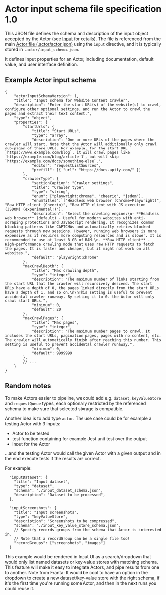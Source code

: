 # Actor input schema file specification 1.0

This JSON file defines the schema and description of the input object accepted by the
Actor (see [Input](../README.md#input) for details).
The file is referenced from the main [Actor file (.actor/actor.json)](ACTOR_FILE.md) using the `input` directive,
and it is typically stored in `.actor/input_schema.json`.

It defines input properties for an Actor, including documentation, default value, and user interface definition.

## Example Actor input schema

```jsonc
{
    "actorInputSchemaVersion": 1,
    "title": "Input schema for Website Content Crawler",
    "description": "Enter the start URL(s) of the website(s) to crawl, configure other optional settings, and run the Actor to crawl the pages and extract their text content.",
    "type": "object",
    "properties": {
        "startUrls": {
            "title": "Start URLs",
            "type": "array",
            "description": "One or more URLs of the pages where the crawler will start. Note that the Actor will additionally only crawl sub-pages of these URLs. For example, for the start URL `https://www.example.com/blog`, it will crawl pages like `https://example.com/blog/article-1`, but will skip `https://example.com/docs/something-else`.",
            "editor": "requestListSources",
            "prefill": [{ "url": "https://docs.apify.com/" }]
        },
        "crawlerType": {
            "sectionCaption": "Crawler settings",
            "title": "Crawler type",
            "type": "string",
            "enum": ["playwright:chrome", "cheerio", "jsdom"],
            "enumTitles": ["Headless web browser (Chrome+Playwright)", "Raw HTTP client (Cheerio)", "Raw HTTP client with JS execution (JSDOM) (experimental!)"],
            "description": "Select the crawling engine:\n- **Headless web browser** (default) - Useful for modern websites with anti-scraping protections and JavaScript rendering. It recognizes common blocking patterns like CAPTCHAs and automatically retries blocked requests through new sessions. However, running web browsers is more expensive as it requires more computing resources and is slower. It is recommended to use at least 8 GB of RAM.\n- **Raw HTTP client** - High-performance crawling mode that uses raw HTTP requests to fetch the pages. It is faster and cheaper, but it might not work on all websites.",
            "default": "playwright:chrome"
        },
        "maxCrawlDepth": {
            "title": "Max crawling depth",
            "type": "integer",
            "description": "The maximum number of links starting from the start URL that the crawler will recursively descend. The start URLs have a depth of 0, the pages linked directly from the start URLs have a depth of 1, and so on.\n\nThis setting is useful to prevent accidental crawler runaway. By setting it to 0, the Actor will only crawl start URLs.",
            "minimum": 0,
            "default": 20
        },
        "maxCrawlPages": {
            "title": "Max pages",
            "type": "integer",
            "description": "The maximum number pages to crawl. It includes the start URLs, pagination pages, pages with no content, etc. The crawler will automatically finish after reaching this number. This setting is useful to prevent accidental crawler runaway.",
            "minimum": 0,
            "default": 9999999
        },
        // ...
    }
}
```

## Random notes

To make Actors easier to pipeline, we could add e.g. 
`dataset`, `keyValueStore` and `requestQueue` types, each optionally
restricted by the referenced schema to make sure that selected storage is compatible.

Another idea is to add type `actor`. The use case could be for example a testing Actor with 3 inputs:
- Actor to be tested
- test function containing for example Jest unit test over the output
- input for the Actor

...and the testing Actor would call the given Actor with a given output and in the end execute tests if the results are correct.



For example:

```jsonc
  "inputDataset": {
    "title": "Input dataset",
    "type": "dataset",
    "schema": "./input_dataset_schema.json",
    "description": "Dataset to be processed",
  },

  "inputScreenshots": {
    "title": "Input screenshots",
    "type": "keyValueStore",
    "description": "Screenshots to be compressed",
    "schema": "./input_key_value_store_schema.json",
    // Specify records groups from the schema that Actor is interested in.
    // Note that a recordGroup can be a single file too!
    "recordGroups": ["screenshots", "images"]
  }
```

This example would be rendered in Input UI as a search/dropdown that would only list named
datasets or key-value stores with matching schema. This feature will make it easy to integrate Actors,
and pipe results from one to another.
Note from Franta: It would be cool to have an option in the dropdown to create a
new dataset/key-value store with the right schema,
if it's the first time you're running some Actor,
and then in the next runs you could reuse it.
